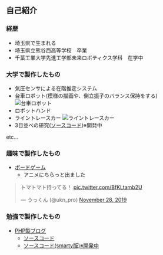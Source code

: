 ## 自己紹介
### 経歴
- 埼玉県で生まれる
- 埼玉県立熊谷西高等学校　卒業
- 千葉工業大学先進工学部未来ロボティクス学科　在学中

### 大学で製作したもの
- 気圧センサによる在階推定システム
- 台車ロボット(模様の描画や、倒立振子のバランス保持をする)
![台車ロボット](https://github.com/kentokura/kentokura.github.io/blob/master/%E5%8F%B0%E8%BB%8A%E3%83%AD%E3%83%9C%E3%83%83%E3%83%88.png)
- ロボットハンド
- ライントレースカー
![ライントレースカー](https://github.com/kentokura/kentokura.github.io/blob/master/%E3%83%A9%E3%82%A4%E3%83%B3%E3%83%88%E3%83%AC%E3%83%BC%E3%82%B9%E3%82%AB%E3%83%BC.png)
- 3目並べの研究([ソースコード](https://github.com/kentokura/TicTacToe_py))※開発中

etc…

### 趣味で製作したもの
- [ボードゲーム](http://bglabo.main.jp)
  - アニメにちらっと出ました
<blockquote class="twitter-tweet"><p lang="ja" dir="ltr">トマトマト持ってる！ <a href="https://t.co/BfKLtamb2U">pic.twitter.com/BfKLtamb2U</a></p>&mdash; うっくん (@ukn_pro) <a href="https://twitter.com/ukn_pro/status/1200034316874469376?ref_src=twsrc%5Etfw">November 28, 2019</a></blockquote> <script async src="https://platform.twitter.com/widgets.js" charset="utf-8"></script>

### 勉強で製作したもの
- [PHP製ブログ](http://18.182.118.211/board_object/)
  - [ソースコード](https://github.com/kentokura/board)
  - [ソースコード(smarty版)※開発中](https://github.com/kentokura/board_object)

